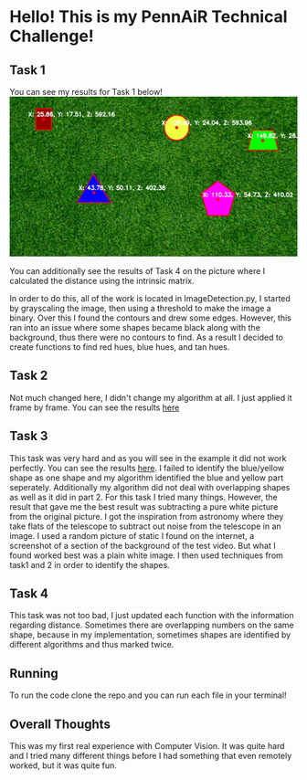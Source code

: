 # Hello! This is my PennAiR Technical Challenge!

## Task 1
You can see my results for Task 1 below!
![screenshot](PennAiRTask1.png)

You can additionally see the results of Task 4 on the picture where I calculated the distance using the intrinsic matrix.

In order to do this, all of the work is located in ImageDetection.py, I started by grayscaling the image, then using a threshold to make the image a binary. Over this I found the contours and drew some edges.
However, this ran into an issue where some shapes became black along with the background, thus there were no contours to find. As a result I decided to create functions to find red hues, blue hues, and tan hues.

## Task 2
Not much changed here, I didn't change my algorithm at all. I just applied it frame by frame. You can see the results [here](https://youtu.be/Ff8hz7aU5DQ)

## Task 3
This task was very hard and as you will see in the example it did not work perfectly. You can see the results [here](https://youtu.be/h4JRnVxo6q0). I failed to identify the blue/yellow shape as one shape and my algorithm identified the blue and yellow part seperately. Additionally my algorithm did not deal with overlapping shapes as well as it did in part 2. For this task I tried many things. However, the result that gave me the best result was subtracting a pure white picture from the original picture. I got the inspiration from astronomy where they take flats of the telescope to subtract out noise from the telescope in an image. I used a random picture of static I found on the internet, a screenshot of a section of the background of the test video. But what I found worked best was a plain white image. I then used techniques from task1 and 2 in order to identify the shapes.

## Task 4
This task was not too bad, I just updated each function with the information regarding distance. Sometimes there are overlapping numbers on the same shape, because in my implementation, sometimes shapes are identified by different algorithms and thus marked twice.

## Running
To run the code clone the repo and you can run each file in your terminal!

## Overall Thoughts
This was my first real experience with Computer Vision. It was quite hard and I tried many different things before I had something that even remotely worked, but it was quite fun.
